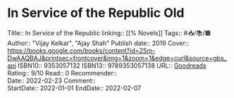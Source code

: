 # In Service of the Republic Old

Title:: In Service of the Republic
linking:: [[% Novels]] 
Tags:: #📥/📚/🟧
Author:: "Vijay Kelkar", "Ajay Shah"
Publish date:: 2019
Cover:: https://books.google.com/books/content?id=2Sm-DwAAQBAJ&printsec=frontcover&img=1&zoom=1&edge=curl&source=gbs_api
ISBN10:: 9353057132
ISBN13:: 9789353057138
URL:: [Goodreads](https://www.goodreads.com/search?qid=&q=9789353057138)
Rating:: 9/10
Read:: 0
Recommender::  
Date:: 2022-02-23
Comment::  
StartDate:: 2022-01-01
EndDate:: 2022-02-07